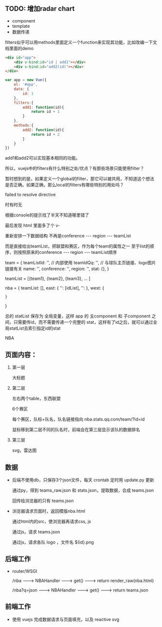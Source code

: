 ##	TODO: 增加radar chart

*	component
*	template
*	数据传递


filters似乎可以用methods里面定义一个function来实现其功能，比如改编一下文档里面的demo

```html
<div id="app">
	<div v-bind:id="id | add1"></div>
	<div v-bind:id="add2(id)"></div>
</div>
```

```javascript
var app = new Vue({
	el: '#app',
	data: {
		id: 1
	},
	filters:{
		add1: function(id){
			return id + 1
		}
	},
	methods:{
		add2: function(id){
			return id + 2
		}
	}
})
```


add1和add2可以实现基本相同的功能。

所以，vuejs中的filters有什么特别之处/优点？有那些场景只能使用filter？

暂时想到的是，如果定义一个global的filter，那它可以被共用，不知道这个想法是否正确。如果正确，那么local的filters有哪些特别的用处吗？


failed to resolve directive

时有时无

根据console的提示找了半天不知道哪里错了

最后发现 html 里面多了个 v-



重新安排一下数据结构
不再是conference --- region --- teamList

而是直接给出teamList，把联盟和赛区，作为每个team的属性之一
至于list的顺序，则按照原来的conference --- region --- teamList顺序

team = {
	teamListId: '',	// 内部使用
	teamIdQq: '',	// 与球队主页链接、logo图片链接有关
	name: '',
	conference: '',
	region: '',
	stat: {},
}

teamList = [{team1}, {team2}, {team3}, ... ]


nba = {
	teamList: [],
	east: {
		'': [idList],
		'':
	},
	west: {

	}
}




总的 statList 保存为 全局变量，这样 app 的 主component 和 子component 之间，只需要传id，而不需要传递一个完整的 stat，这样有了id之后，就可以通过全局statList去索引指定id的stat



NBA

##	页面内容：

1.	第一层

	大标题

2.	第二层

	左右两个table，东西联盟

	6个赛区

	每个赛区，队标+队名，队名链接指向 nba.stats.qq.com/team/?id=id

	鼠标移到第二层不同的队名时，前端会在第三层显示该队的数据排名

3.	第三层

	svg，雷达图

##	数据

*	后端不使用db，只保存3个json文件，每天 crontab 定时用 update.py 更新

	通过py，得到 teams_raw.json 和 stats.json，提取数据，合成 teams.json

	回传给浏览器的只有 teams.json

*	浏览器请求页面时，返回模版nba.html

	通过html内的src，使浏览器再请求css, js

	通过js，请求 teams.json

	通过js，请求各队 logo ，文件名 ${id}.png

##	后端工作

*	router/WSGI

	/nba ---> NBAHandler ---> get() ---> return render_raw(nba.html)

	/nba?q=json ---> NBAHandler ---> get() ---> return teams.json

##	前端工作

*	使用 vuejs 完成数据请求与页面填充，以及 reactive svg
